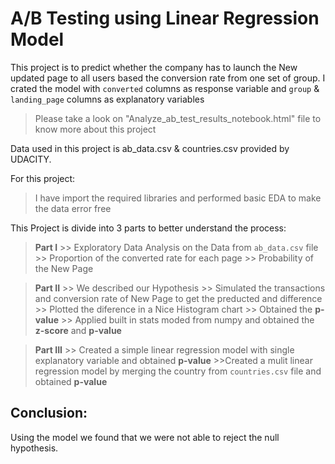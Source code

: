 # A/B Testing using Linear Regression Model

This project is to predict whether the company has to launch the New updated page 
to all users based the conversion rate from one set of group. I crated the model with `converted` columns as 
response variable and `group` & `landing_page` columns as explanatory variables

>Please take a look on "Analyze_ab_test_results_notebook.html" file to know more about this project

Data used in this project is ab_data.csv & countries.csv provided by UDACITY.

For this project:

> I have import the required libraries and performed basic EDA to make the data error free

This Project is divide into 3 parts to better understand the process:

> **Part I** 
    >> Exploratory Data Analysis on the Data from `ab_data.csv` file
    >> Proportion of the converted rate for each page
	>> Probability of the New Page
	
> **Part II**
	>>  We described our Hypothesis 
	>> Simulated the transactions and conversion rate of New Page to get the preducted and difference
	>> Plotted the diference in a Nice Histogram chart
	>> Obtained the **p-value**
	>> Applied built in stats moded from numpy and obtained the **z-score** and **p-value**

>**Part III**
	>> Created a simple linear regression model with single explanatory variable and obtained **p-value**
	>>Created a  mulit linear regression model by merging the country from `countries.csv` file and obtained **p-value**
	
	
## Conclusion:

   Using the model we found that we were not able to reject the null hypothesis.
